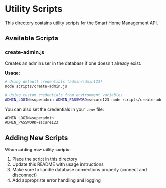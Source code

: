 # Utility Scripts

This directory contains utility scripts for the Smart Home Management API.

## Available Scripts

### create-admin.js

Creates an admin user in the database if one doesn't already exist.

**Usage:**

```bash
# Using default credentials (admin/admin123)
node scripts/create-admin.js

# Using custom credentials from environment variables
ADMIN_LOGIN=superadmin ADMIN_PASSWORD=secure123 node scripts/create-admin.js
```

You can also set the credentials in your `.env` file:

```
ADMIN_LOGIN=superadmin
ADMIN_PASSWORD=secure123
```

## Adding New Scripts

When adding new utility scripts:

1. Place the script in this directory
2. Update this README with usage instructions
3. Make sure to handle database connections properly (connect and disconnect)
4. Add appropriate error handling and logging
